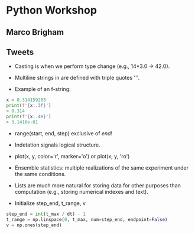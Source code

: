 # Python Workshop

## Marco Brigham

## Tweets

- Casting is when we perform type change (e.g., 14*3.0 -> 42.0).

- Multiline strings in are defined with triple quotes '''.

- Example of an f-string:
```python
x = 0.314159265
print(f'{x:.3f}')
> 0.314
print(f'{x:.4e}')
> 3.1416e-01
```

- range(start, end, step) exclusive of *end*!

- Indetation signals logical structure.

- plot(x, y, color='r', marker='o') or plot(x, y, 'ro')

- Ensemble statistics: multiple realizations of the same experiment under the same conditions.

- Lists are much more natural for storing data for other purposes than computation (e.g., storing numerical indexes and text).

- Initialize step_end, t_range, v
```python
step_end = int(t_max / dt) - 1
t_range = np.linspace(0, t_max, num=step_end, endpoint=False)
v = np.ones(step_end)
```
